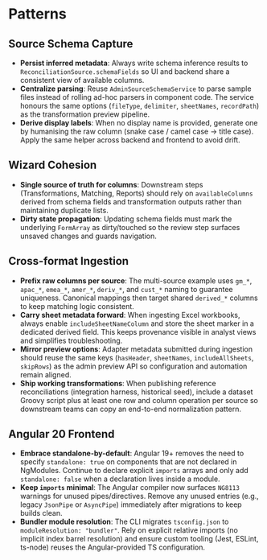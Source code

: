 # Patterns

## Source Schema Capture
- **Persist inferred metadata**: Always write schema inference results to `ReconciliationSource.schemaFields` so UI and
  backend share a consistent view of available columns.
- **Centralize parsing**: Reuse `AdminSourceSchemaService` to parse sample files instead of rolling ad-hoc parsers in
  component code. The service honours the same options (`fileType`, `delimiter`, `sheetNames`, `recordPath`) as the
  transformation preview pipeline.
- **Derive display labels**: When no display name is provided, generate one by humanising the raw column (snake case /
  camel case -> title case). Apply the same helper across backend and frontend to avoid drift.

## Wizard Cohesion
- **Single source of truth for columns**: Downstream steps (Transformations, Matching, Reports) should rely on
  `availableColumns` derived from schema fields and transformation outputs rather than maintaining duplicate lists.
- **Dirty state propagation**: Updating schema fields must mark the underlying `FormArray` as dirty/touched so the
  review step surfaces unsaved changes and guards navigation.

## Cross-format Ingestion
- **Prefix raw columns per source**: The multi-source example uses `gm_*`, `apac_*`, `emea_*`, `amer_*`, `deriv_*`, and
  `cust_*` naming to guarantee uniqueness. Canonical mappings then target shared `derived_*` columns to keep matching
  logic consistent.
- **Carry sheet metadata forward**: When ingesting Excel workbooks, always enable `includeSheetNameColumn` and store the
  sheet marker in a dedicated derived field. This keeps provenance visible in analyst views and simplifies
  troubleshooting.
- **Mirror preview options**: Adapter metadata submitted during ingestion should reuse the same keys (`hasHeader`,
  `sheetNames`, `includeAllSheets`, `skipRows`) as the admin preview API so configuration and automation remain aligned.
- **Ship working transformations**: When publishing reference reconciliations (integration harness, historical seed),
  include a dataset Groovy script plus at least one row and column operation per source so downstream teams can copy an
  end-to-end normalization pattern.

## Angular 20 Frontend
- **Embrace standalone-by-default**: Angular 19+ removes the need to specify `standalone: true` on components that are
  not declared in NgModules. Continue to declare explicit `imports` arrays and only add `standalone: false` when a
  declaration lives inside a module.
- **Keep `imports` minimal**: The Angular compiler now surfaces `NG8113` warnings for unused pipes/directives. Remove
  any unused entries (e.g., legacy `JsonPipe` or `AsyncPipe`) immediately after migrations to keep builds clean.
- **Bundler module resolution**: The CLI migrates `tsconfig.json` to `moduleResolution: "bundler"`. Rely on explicit
  relative imports (no implicit index barrel resolution) and ensure custom tooling (Jest, ESLint, ts-node) reuses the
  Angular-provided TS configuration.
